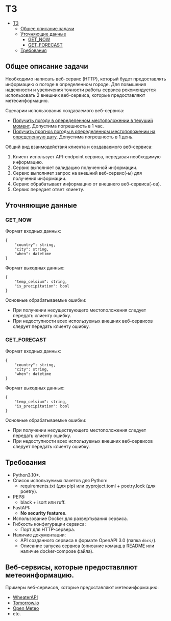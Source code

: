 # ТЗ

- [ТЗ](#тз)
  - [Общее описание задачи](#общее-описание-задачи)
  - [Уточняющие данные](#уточняющие-данные)
    - [GET\_NOW](#get_now)
    - [GET\_FORECAST](#get_forecast)
  - [Требования](#требования)

## Общее описание задачи

Необходимо написать веб-сервис (HTTP), который будет предоставлять информацию о погоде в определенном городе. Для повышения надежности и увеличения точности работы сервиса рекомендуется использовать 2 внешних веб-сервиса, которые предоставляют метеоинформацию.

Сценарии использования создаваемого веб-сервиса:

- [Получить погоду в опеределенном местоположении в текущий момент](#get_now). Допустима погрешность в 1 час.
- [Получить прогноз погоды в опеределенном местоположении на определенную дату](#get_forecast). Допустима погрешность в 1 день.

Общий вид взаимодействия клиента и создаваемого веб-сервиса:

1. Клиент использует API-endpoint сервиса, передавая необходимую информацию.
2. Сервис выполняет валидацию полученной информации.
3. Сервис выполняет запрос на внешний веб-сервис(-ы) для получения информации.
4. Сервис обрабатывает информацию от внешнего веб-сервиса(-ов).
5. Сервис передает ответ клиенту.

## Уточняющие данные

### GET_NOW

Формат входных данных:

```jsonc
{
    "country": string,
    "city": string,
    "when": datetime
}
```

Формат выходных данных:

```jsonc
{
    "temp_celsium": string,
    "is_precipitation": bool
}
```

Основные обрабатываемые ошибки:

- При получении несуществующего местоположения следует передать клиенту ошибку.
- При недоступности всех используемых внешних веб-сервисов следует передать клиенту ошибку.

### GET_FORECAST

Формат входных данных:

```jsonc
{
    "country": string,
    "city": string,
    "when": datetime
}
```

Формат выходных данных:

```jsonc
{
    "temp_celsium": string,
    "is_precipitation": bool
}
```

Основные обрабатываемые ошибки:

- При получении несуществующего местоположения следует передать клиенту ошибку.
- При недоступности всех используемых внешних веб-сервисов следует передать клиенту ошибку.

## Требования

- Python3.10+.
- Список используемых пакетов для Python:
  - requirements.txt (для pip) или pyproject.toml + poetry.lock (для poetry).
- PEP8:
  - black + isort или ruff.
- FastAPI:
  - **No security features**.
- Использование Docker для развертывания сервиса.
- Гибкость конфигурации сервиса:
  - Порт для HTTP-сервера.
- Наличие документации:
  - API созданного сервиса в формате OpenAPI 3.0 (папка `docs/`).
  - Описание запуска сервиса (описание команд в README или наличие docker-compose файла).

## Веб-сервисы, которые предоставляют метеоинформацию.

Примеры веб-сервисов, которые предоставляют метеоинформацию:

- [WheaterAPI](https://www.weatherapi.com/pricing.aspx)
- [Tomorrow.io](https://www.tomorrow.io/weather-api/)
- [Open Meteo](https://open-meteo.com)
- etc.
